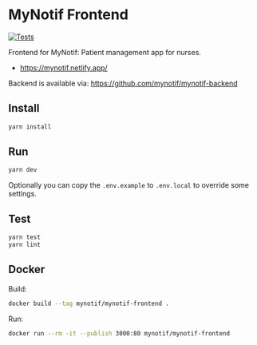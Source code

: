 # MyNotif Frontend

[![Tests](https://github.com/mynotif/mynotif-frontend/actions/workflows/tests.yml/badge.svg)](https://github.com/mynotif/mynotif-frontend/actions/workflows/tests.yml)

Frontend for MyNotif: Patient management app for nurses.
- https://mynotif.netlify.app/

Backend is available via:
<https://github.com/mynotif/mynotif-backend>

## Install
```sh
yarn install
```

## Run
```sh
yarn dev
```
Optionally you can copy the `.env.example` to `.env.local` to override some settings.

## Test
```sh
yarn test
yarn lint
```

## Docker
Build:
```sh
docker build --tag mynotif/mynotif-frontend .
```
Run:
```sh
docker run --rm -it --publish 3000:80 mynotif/mynotif-frontend
```
